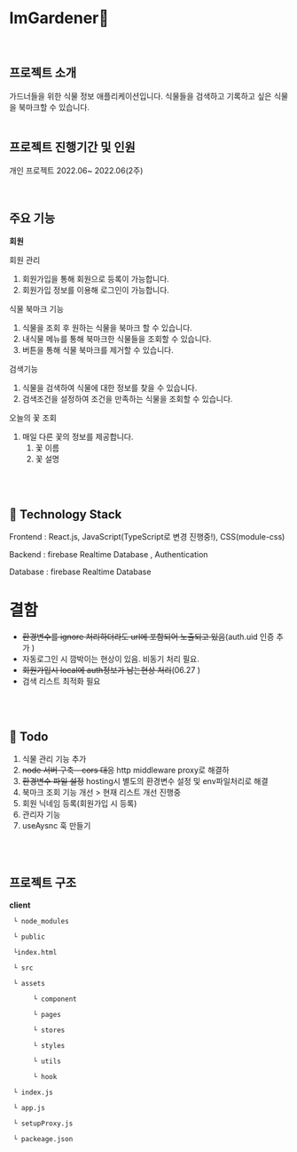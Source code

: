 # ImGardener🌳

<br/>

## 프로젝트 소개

가드너들을 위한 식물 정보 애플리케이션입니다. 식물들을 검색하고 기록하고 싶은 식물을 북마크할 수 있습니다.
<br/>
<br/>

## 프로젝트 진행기간 및 인원
개인 프로젝트 
2022.06~ 2022.06(2주)

<br/> 

## 주요 기능


**회원**

회원 관리

1. 회원가입을 통해 회원으로 등록이 가능합니다.
2. 회원가입 정보를 이용해 로그인이 가능합니다.

식물 북마크 기능

1. 식물을 조회 후 원하는 식물을 북마크 할 수 있습니다.
2. 내식물 메뉴를 통해 북마크한 식물들을 조회할 수 있습니다.
3. 버튼을 통해 식물 북마크를 제거할 수 있습니다.

검색기능

1. 식물을 검색하여 식물에 대한 정보를 찾을 수 있습니다.
2. 검색조건을 설정하여 조건을 만족하는 식물을 조회할 수 있습니다.

오늘의 꽃 조회

1. 매일 다른 꽃의 정보를 제공합니다.
   1. 꽃 이름
   2. 꽃 설명



<br/><br/>
## 🔨 Technology Stack

Frontend :  React.js, JavaScript(TypeScript로 변경 진행중!), CSS(module-css)

Backend : firebase Realtime Database , Authentication

Database : firebase Realtime Database


# 결함

- ~~환경변수를 ignore 처리하더라도 url에 포함되어 노출되고 있음~~(auth.uid 인증 추가 )
- 자동로그인 시 깜박이는 현상이 있음. 비동기 처리 필요.
- ~~회원가입시 local에 auth정보가 남는현상 처리~~(06.27 )
- 검색 리스트 최적화 필요



<br/><br/>

## 🤔 Todo

1. 식물 관리 기능 추가
2. ~~node 서버 구축 - cors 대응~~  http middleware proxy로 해결하
3. ~~환경변수 파일 설정~~ hosting시 별도의 환경변수 설정 및 env파일처리로 해결
4. 북마크 조회 기능 개선 > 현재 리스트 개선 진행중
5. 회원 닉네임 등록(회원가입 시 등록)
6. 관리자 기능
7. useAysnc 훅 만들기


<br/><br/>

## 프로젝트 구조

**client**


     └ node_modules

     └ public

     └index.html

     └ src

     └ assets

          └ component

          └ pages
  
          └ stores
 
          └ styles

          └ utils

          └ hook

     └ index.js

     └ app.js

     └ setupProxy.js

     └ packeage.json
